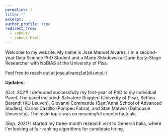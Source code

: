 ```yaml
---
permalink: /
title: ""
excerpt:
author_profile: true
redirect_from: 
  - /about/
  - /about.html
---
```


Welcome to my website. My name is Jose Manuel Alvarez. I'm a second-year Data Science PhD Student and a Marie Skłodowska-Curie Early-Stage Researcher with NoBIAS at the University of Pisa.

Feel free to reach out at jose.alvarez[at]di.unipi.it

**Updates:**

*(Oct. 2021)* I defended successfully my first-year of PhD to my Individual Panel. The panel included: Salvatore Ruggieri (Univerity of Pisa), Bettina Berendt (KU Leuven), Giovanni Commande (Sant'Anna School of Advanced Studies), Carlos Castillo (Pompeu Fabra), and Stan Matwin (Dalhousie University). The main topic was on meaningful counterfactuals.

*(Sep. 2021)* I started my three-month research visit to Generali Italia, where I'm looking at fair ranking algorithms for candidate hiring.
